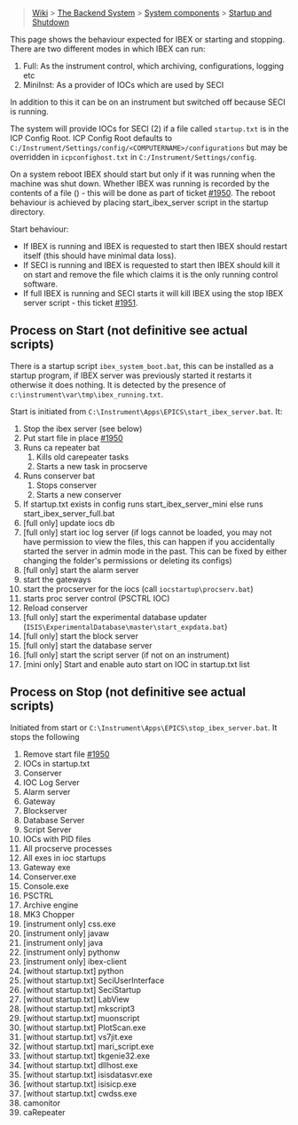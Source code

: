 > [Wiki](Home) > [The Backend System](The-Backend-System) > [System components](System-components) > [Startup and Shutdown](Startup-and-Shutdown)

This page shows the behaviour expected for IBEX or starting and stopping. There are two different modes in which IBEX can run:

1. Full: As the instrument control, which archiving, configurations, logging etc
2. MiniInst: As a provider of IOCs which are used by SECI

In addition to this it can be on an instrument but switched off because SECI is running.

The system will provide IOCs for SECI (2) if a file called `startup.txt` is in the ICP Config Root. ICP Config Root defaults to `C:/Instrument/Settings/config/<COMPUTERNAME>/configurations` but may be overridden in `icpconfighost.txt` in `C:/Instrument/Settings/config`.

On a system reboot IBEX should start but only if it was running when the machine was shut down. Whether IBEX was running is recorded by the contents of a file (<add file path>) - this will be done as part of ticket [#1950](https://github.com/ISISComputingGroup/IBEX/issues/1950). The reboot behaviour is achieved by placing start_ibex_server script in the startup directory.

Start behaviour:
* If IBEX is running and IBEX is requested to start then IBEX should restart itself (this should have minimal data loss).
* If SECI is running and IBEX is requested to start then IBEX should kill it on start and remove the file which claims it is the only running control software.
* If full IBEX is running and SECI starts it will kill IBEX using the stop IBEX server script - this ticket [#1951](https://github.com/ISISComputingGroup/IBEX/issues/1951).

## Process on Start (not definitive see actual scripts)

There is a startup script `ibex_system_boot.bat`, this can be installed as a startup program, if IBEX server was previously started it restarts it otherwise it does nothing. It is detected by the presence of `c:\instrument\var\tmp\ibex_running.txt`.

Start is initiated from `C:\Instrument\Apps\EPICS\start_ibex_server.bat`. It:

1. Stop the ibex server (see below)
1. Put start file in place [#1950](https://github.com/ISISComputingGroup/IBEX/issues/1950)
1. Runs ca repeater bat
    1. Kills old carepeater tasks
    1. Starts a new task in procserve
1. Runs conserver bat
    1. Stops conserver
    1. Starts a new conserver
1. If startup.txt exists in config runs start_ibex_server_mini else runs start_ibex_server_full.bat
1. [full only] update iocs db
1. [full only] start ioc log server (if logs cannot be loaded, you may not have permission to view the files, this can happen if you accidentally started the server in admin mode in the past. This can be fixed by either changing the folder's permissions or deleting its configs)
1. [full only] start the alarm server
1. start the gateways
1. start the procserver for the iocs (call `iocstartup\procserv.bat`)
1. starts proc server control (PSCTRL IOC)
1. Reload conserver
1. [full only] start the experimental database updater (`ISIS\ExperimentalDatabase\master\start_expdata.bat`)
1. [full only] start the block server
1. [full only] start the database server
1. [full only] start the script server (if not on an instrument)
1. [mini only] Start and enable auto start on IOC in startup.txt list

## Process on Stop (not definitive see actual scripts)

Initiated from start or `C:\Instrument\Apps\EPICS\stop_ibex_server.bat`. It stops the following

1. Remove start file [#1950](https://github.com/ISISComputingGroup/IBEX/issues/1950)
1. IOCs in startup.txt
1. Conserver
1. IOC Log Server
1. Alarm server
1. Gateway
1. Blockserver
1. Database Server
1. Script Server
1. IOCs with PID files
1. All procserve processes
1. All exes in ioc startups
1. Gateway exe
1. Conserver.exe
1. Console.exe
1. PSCTRL
1. Archive engine
1. MK3 Chopper
1. [instrument only] css.exe
1. [instrument only] javaw
1. [instrument only] java
1. [instrument only] pythonw
1. [instrument only] ibex-client
1. [without startup.txt] python
1. [without startup.txt] SeciUserInterface
1. [without startup.txt] SeciStartup
1. [without startup.txt] LabView
1. [without startup.txt] mkscript3
1. [without startup.txt] muonscript
1. [without startup.txt] PlotScan.exe
1. [without startup.txt] vs7jit.exe
1. [without startup.txt] mari_script.exe 
1. [without startup.txt] tkgenie32.exe
1. [without startup.txt] dllhost.exe
1. [without startup.txt] isisdatasvr.exe
1. [without startup.txt] isisicp.exe
1. [without startup.txt] cwdss.exe
1. camonitor
1. caRepeater
